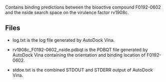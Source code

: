 Contains binding predictions between the bioactive compound F0192-0602 and the nside search space on the virulence factor rv1908c.

## Files

- log.txt is the log file generated by AutoDock Vina.

- rv1908c_F0192-0602_nside.pdbqt is the PDBQT file generated by AutoDock Vina containing the orientation and binding location of F0192-0602.

- stdoe.txt is the combined STDOUT and STDERR output of AutoDock Vina.

